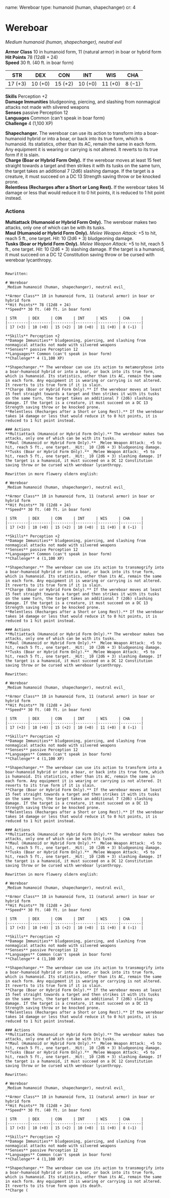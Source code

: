 name: Wereboar
type: humanoid (human, shapechanger)
cr: 4

# Wereboar 
_Medium humanoid (human, shapechanger), neutral evil_

**Armor Class** 10 in humanoid form, 11 (natural armor) in boar or hybrid form    
**Hit Points** 78 (12d8 + 24)    
**Speed** 30 ft. (40 ft. in boar form) 

| STR     | DEX     | CON     | INT     | WIS     | CHA     |
|---------|---------|---------|---------|---------|---------|
| 17 (+3) | 10 (+0) | 15 (+2) | 10 (+0) | 11 (+0) | 8 (−1)  |

**Skills** Perception +2    
**Damage Immunities** bludgeoning, piercing, and slashing from nonmagical attacks not made with silvered weapons    
**Senses** passive Perception 12    
**Languages** Common (can't speak in boar form)    
**Challenge** 4 (1,100 XP) 

**Shapechanger.** The wereboar can use its action to transform into a boar-humanoid hybrid or into a boar, or back into its true form, which is humanoid. Its statistics, other than its AC, remain the same in each form. Any equipment it is wearing or carrying is not altered. It reverts to its true form if it is slain.    
**Charge (Boar or Hybrid Form Only).** If the wereboar moves at least 15 feet straight towards a target and then strikes it with its tusks on the same turn, the target takes an additional 7 (2d6) slashing damage. If the target is a creature, it must succeed on a DC 13 Strength saving throw or be knocked prone.    
**Relentless (Recharges after a Short or Long Rest).** If the wereboar takes 14 damage or less that would reduce it to 0 hit points, it is reduced to 1 hit point instead. 

### Actions 
**Multiattack (Humanoid or Hybrid Form Only).** The wereboar makes two attacks, only one of which can be with its tusks.    
**Maul (Humanoid or Hybrid Form Only).** _Melee Weapon Attack:_ +5 to hit, reach 5 ft., one target. _Hit:_ 10 (2d6 + 3) bludgeoning damage.    
**Tusks (Boar or Hybrid Form Only).** _Melee Weapon Attack:_ +5 to hit, reach 5 ft., one target. _Hit:_ 10 (2d6 + 3) slashing damage. If the target is a humanoid, it must succeed on a DC 12 Constitution saving throw or be cursed with wereboar lycanthropy.
```

Rewritten:

# Wereboar 
_Medium humanoid (human, shapechanger), neutral evil_

**Armor Class** 10 in humanoid form, 11 (natural armor) in boar or hybrid form    
**Hit Points** 78 (12d8 + 24)    
**Speed** 30 ft. (40 ft. in boar form) 

| STR     | DEX     | CON     | INT     | WIS     | CHA     |
|---------|---------|---------|---------|---------|---------|
| 17 (+3) | 10 (+0) | 15 (+2) | 10 (+0) | 11 (+0) | 8 (−1)  |

**Skills** Perception +2    
**Damage Immunities** bludgeoning, piercing, and slashing from nonmagical attacks not made with silvered weapons    
**Senses** passive Perception 12    
**Languages** Common (can't speak in boar form)    
**Challenge** 4 (1,100 XP) 

**Shapechanger.** The wereboar can use its action to metamorphose into a boar-humanoid hybrid or into a boar, or back into its true form, which is humanoid. Its statistics, other than its AC, remain the same in each form. Any equipment it is wearing or carrying is not altered. It reverts to its true form if it is slain.    
**Charge (Boar or Hybrid Form Only).** If the wereboar moves at least 15 feet straight towards a target and then strikes it with its tusks on the same turn, the target takes an additional 7 (2d6) slashing damage. If the target is a creature, it must succeed on a DC 13 Strength saving throw or be knocked prone.    
**Relentless (Recharges after a Short or Long Rest).** If the wereboar takes 14 damage or less that would reduce it to 0 hit points, it is reduced to 1 hit point instead. 

### Actions 
**Multiattack (Humanoid or Hybrid Form Only).** The wereboar makes two attacks, only one of which can be with its tusks.    
**Maul (Humanoid or Hybrid Form Only).** _Melee Weapon Attack:_ +5 to hit, reach 5 ft., one target. _Hit:_ 10 (2d6 + 3) bludgeoning damage.    
**Tusks (Boar or Hybrid Form Only).** _Melee Weapon Attack:_ +5 to hit, reach 5 ft., one target. _Hit:_ 10 (2d6 + 3) slashing damage. If the target is a humanoid, it must succeed on a DC 12 Constitution saving throw or be cursed with wereboar lycanthropy.

Rewritten in more flowery oldern english:

# Wereboar 
_Medium humanoid (human, shapechanger), neutral evil_

**Armor Class** 10 in humanoid form, 11 (natural armor) in boar or hybrid form    
**Hit Points** 78 (12d8 + 24)    
**Speed** 30 ft. (40 ft. in boar form) 

| STR     | DEX     | CON     | INT     | WIS     | CHA     |
|---------|---------|---------|---------|---------|---------|
| 17 (+3) | 10 (+0) | 15 (+2) | 10 (+0) | 11 (+0) | 8 (−1)  |

**Skills** Perception +2    
**Damage Immunities** bludgeoning, piercing, and slashing from nonmagical attacks not made with silvered weapons    
**Senses** passive Perception 12    
**Languages** Common (can't speak in boar form)    
**Challenge** 4 (1,100 XP) 

**Shapechanger.** The wereboar can use its action to transmogrify into a boar-humanoid hybrid or into a boar, or back into its true form, which is humanoid. Its statistics, other than its AC, remain the same in each form. Any equipment it is wearing or carrying is not altered. It reverts to its true form if it is slain.    
**Charge (Boar or Hybrid Form Only).** If the wereboar moves at least 15 feet straight towards a target and then strikes it with its tusks on the same turn, the target takes an additional 7 (2d6) slashing damage. If the target is a creature, it must succeed on a DC 13 Strength saving throw or be knocked prone.    
**Relentless (Recharges after a Short or Long Rest).** If the wereboar takes 14 damage or less that would reduce it to 0 hit points, it is reduced to 1 hit point instead. 

### Actions 
**Multiattack (Humanoid or Hybrid Form Only).** The wereboar makes two attacks, only one of which can be with its tusks.    
**Maul (Humanoid or Hybrid Form Only).** _Melee Weapon Attack:_ +5 to hit, reach 5 ft., one target. _Hit:_ 10 (2d6 + 3) bludgeoning damage.    
**Tusks (Boar or Hybrid Form Only).** _Melee Weapon Attack:_ +5 to hit, reach 5 ft., one target. _Hit:_ 10 (2d6 + 3) slashing damage. If the target is a humanoid, it must succeed on a DC 12 Constitution saving throw or be cursed with wereboar lycanthropy.

Rewritten:

# Wereboar 
_Medium humanoid (human, shapechanger), neutral evil_

**Armor Class** 10 in humanoid form, 11 (natural armor) in boar or hybrid form    
**Hit Points** 78 (12d8 + 24)    
**Speed** 30 ft. (40 ft. in boar form) 

| STR     | DEX     | CON     | INT     | WIS     | CHA     |
|---------|---------|---------|---------|---------|---------|
| 17 (+3) | 10 (+0) | 15 (+2) | 10 (+0) | 11 (+0) | 8 (−1)  |

**Skills** Perception +2    
**Damage Immunities** bludgeoning, piercing, and slashing from nonmagical attacks not made with silvered weapons    
**Senses** passive Perception 12    
**Languages** Common (can't speak in boar form)    
**Challenge** 4 (1,100 XP) 

**Shapechanger.** The wereboar can use its action to transform into a boar-humanoid hybrid or into a boar, or back into its true form, which is humanoid. Its statistics, other than its AC, remain the same in each form. Any equipment it is wearing or carrying is not altered. It reverts to its true form if it is slain.    
**Charge (Boar or Hybrid Form Only).** If the wereboar moves at least 15 feet straight towards a target and then strikes it with its tusks on the same turn, the target takes an additional 7 (2d6) slashing damage. If the target is a creature, it must succeed on a DC 13 Strength saving throw or be knocked prone.    
**Relentless (Recharges after a Short or Long Rest).** If the wereboar takes 14 damage or less that would reduce it to 0 hit points, it is reduced to 1 hit point instead. 

### Actions 
**Multiattack (Humanoid or Hybrid Form Only).** The wereboar makes two attacks, only one of which can be with its tusks.    
**Maul (Humanoid or Hybrid Form Only).** _Melee Weapon Attack:_ +5 to hit, reach 5 ft., one target. _Hit:_ 10 (2d6 + 3) bludgeoning damage.    
**Tusks (Boar or Hybrid Form Only).** _Melee Weapon Attack:_ +5 to hit, reach 5 ft., one target. _Hit:_ 10 (2d6 + 3) slashing damage. If the target is a humanoid, it must succeed on a DC 12 Constitution saving throw or be cursed with wereboar lycanthropy.

Rewritten in more flowery oldern english:

# Wereboar 
_Medium humanoid (human, shapechanger), neutral evil_

**Armor Class** 10 in humanoid form, 11 (natural armor) in boar or hybrid form    
**Hit Points** 78 (12d8 + 24)    
**Speed** 30 ft. (40 ft. in boar form) 

| STR     | DEX     | CON     | INT     | WIS     | CHA     |
|---------|---------|---------|---------|---------|---------|
| 17 (+3) | 10 (+0) | 15 (+2) | 10 (+0) | 11 (+0) | 8 (−1)  |

**Skills** Perception +2    
**Damage Immunities** bludgeoning, piercing, and slashing from nonmagical attacks not made with silvered weapons    
**Senses** passive Perception 12    
**Languages** Common (can't speak in boar form)    
**Challenge** 4 (1,100 XP) 

**Shapechanger.** The wereboar can use its action to transmogrify into a boar-humanoid hybrid or into a boar, or back into its true form, which is humanoid. Its statistics, other than its AC, remain the same in each form. Any equipment it is wearing or carrying is not altered. It reverts to its true form if it is slain.    
**Charge (Boar or Hybrid Form Only).** If the wereboar moves at least 15 feet straight towards a target and then strikes it with its tusks on the same turn, the target takes an additional 7 (2d6) slashing damage. If the target is a creature, it must succeed on a DC 13 Strength saving throw or be knocked prone.    
**Relentless (Recharges after a Short or Long Rest).** If the wereboar takes 14 damage or less that would reduce it to 0 hit points, it is reduced to 1 hit point instead. 

### Actions 
**Multiattack (Humanoid or Hybrid Form Only).** The wereboar makes two attacks, only one of which can be with its tusks.    
**Maul (Humanoid or Hybrid Form Only).** _Melee Weapon Attack:_ +5 to hit, reach 5 ft., one target. _Hit:_ 10 (2d6 + 3) bludgeoning damage.    
**Tusks (Boar or Hybrid Form Only).** _Melee Weapon Attack:_ +5 to hit, reach 5 ft., one target. _Hit:_ 10 (2d6 + 3) slashing damage. If the target is a humanoid, it must succeed on a DC 12 Constitution saving throw or be cursed with wereboar lycanthropy.

Rewritten:

# Wereboar 
_Medium humanoid (human, shapechanger), neutral evil_

**Armor Class** 10 in humanoid form, 11 (natural armor) in boar or hybrid form    
**Hit Points** 78 (12d8 + 24)    
**Speed** 30 ft. (40 ft. in boar form) 

| STR     | DEX     | CON     | INT     | WIS     | CHA     |
|---------|---------|---------|---------|---------|---------|
| 17 (+3) | 10 (+0) | 15 (+2) | 10 (+0) | 11 (+0) | 8 (−1)  |

**Skills** Perception +2    
**Damage Immunities** bludgeoning, piercing, and slashing from nonmagical attacks not made with silvered weapons    
**Senses** passive Perception 12    
**Languages** Common (can't speak in boar form)    
**Challenge** 4 (1,100 XP) 

**Shapechanger.** The wereboar can use its action to transmogrify into a boar-humanoid hybrid or into a boar, or back into its true form, which is humanoid. Its statistics, other than its AC, remain the same in each form. Any equipment it is wearing or carrying is not altered. It reverts to its true form upon its death.    
**Charge (